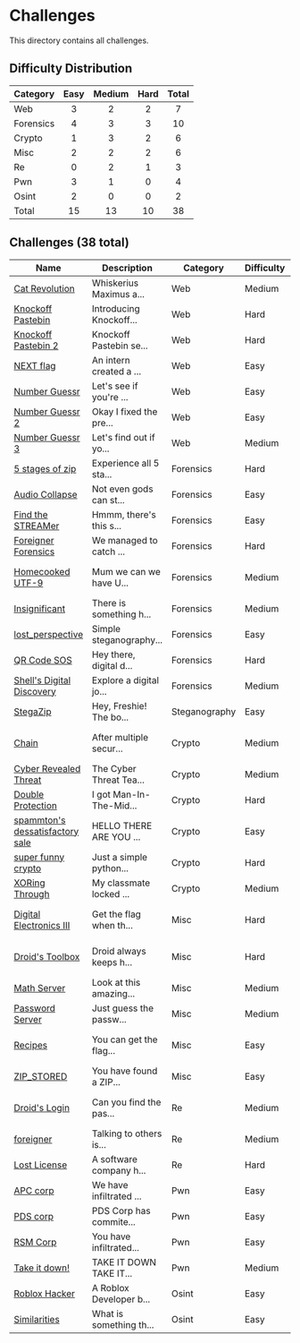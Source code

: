 # Challenges
This directory contains all challenges.

## Difficulty Distribution
| Category | Easy | Medium | Hard | Total |
| -------- |:----:|:------:|:----:|:-----:|
| Web | 3 | 2 | 2 | 7 |
| Forensics | 4 | 3 | 3 | 10 |
| Crypto | 1 | 3 | 2 | 6 |
| Misc | 2 | 2 | 2 | 6 |
| Re | 0 | 2 | 1 | 3 |
| Pwn | 3 | 1 | 0 | 4 |
| Osint | 2 | 0 | 0 | 2 |
| Total | 15 | 13 | 10 | 38 |


## Challenges (38 total)
| Name | Description | Category | Difficulty | Author |
| ---- | ----------- | -------- | ---------- | ------ |
| [Cat Revolution](<./web/Cat Revolution>) | Whiskerius Maximus a... | Web | Medium | Rowhith |
| [Knockoff Pastebin](<./web/Knockoff Pastebin>) | Introducing Knockoff... | Web | Hard | Bryan Lim (JusCodin) |
| [Knockoff Pastebin 2](<./web/Knockoff Pastebin 2>) | Knockoff Pastebin se... | Web | Hard | Bryan Lim (JusCodin) |
| [NEXT flag](<./web/NEXT flag>) | An intern created a ... | Web | Easy | Leong Yu Zhi Andy |
| [Number Guessr](<./web/Number Guessr>) | Let's see if you're ... | Web | Easy | Bryan Lim (JusCodin) |
| [Number Guessr 2](<./web/Number Guessr 2>) | Okay I fixed the pre... | Web | Easy | Bryan Lim (JusCodin) |
| [Number Guessr 3](<./web/Number Guessr 3>) | Let's find out if yo... | Web | Medium | Bryan Lim (JusCodin) |
| [5 stages of zip](<./forensics/5 stages of zip>) | Experience all 5 sta... | Forensics | Hard | Koh Kai En |
| [Audio Collapse](<./forensics/Audio Collapse>) | Not even gods can st... | Forensics | Easy | Branson Woo |
| [Find the STREAMer](<./forensics/Find the STREAMer>) | Hmmm, there's this s... | Forensics | Easy | Foo Geng Hao |
| [Foreigner Forensics](<./forensics/Foreigner Forensics>) | We managed to catch ... | Forensics | Hard | Aum Jiwoo |
| [Homecooked UTF-9](<./forensics/Homecooked UTF-9>) | Mum we can we have U... | Forensics | Medium | Lucius Chee Zihan |
| [Insignificant](<./forensics/Insignificant>) | There is something h... | Forensics | Medium | Bryant Ten |
| [lost_perspective](<./forensics/lost_perspective>) | Simple steganography... | Forensics | Easy | Eugene |
| [QR Code SOS](<./forensics/QR Code SOS>) | Hey there, digital d... | Forensics | Hard | Mah Wen Qiang |
| [Shell's Digital Discovery](<./forensics/Shell's Digital Discovery>) | Explore a digital jo... | Forensics | Medium | Ng Li Ling |
| [StegaZip](<./steganography/StegaZip>) | Hey, Freshie! The bo... | Steganography | Easy | Branson Woo |
| [Chain](<./crypto/Chain>) | After multiple secur... | Crypto | Medium | Ethan Yong Beng Hin |
| [Cyber Revealed Threat](<./crypto/Cyber Revealed Threat>) | The Cyber Threat Tea... | Crypto | Medium | Bryant Ten |
| [Double Protection](<./crypto/Double Protection>) | I got Man-In-The-Mid... | Crypto | Hard | Koh Kai En |
| [spammton's dessatisfactory sale](<./crypto/spammton's dessatisfactory sale>) | HELLO THERE ARE YOU ... | Crypto | Easy | Chan Chee Kin |
| [super funny crypto](<./crypto/super funny crypto>) | Just a simple python... | Crypto | Hard | Bryan Lim (JusCodin) |
| [XORing Through](<./crypto/XORing Through>) | My classmate locked ... | Crypto | Medium | Koh Kai En |
| [Digital Electronics III](<./misc/Digital Electronics III>) | Get the flag when th... | Misc | Hard | Lucius Chee Zihan |
| [Droid's Toolbox](<./misc/Droid's Toolbox>) | Droid always keeps h... | Misc | Hard | Lucius Chee Zihan |
| [Math Server](<./misc/Math Server>) | Look at this amazing... | Misc | Medium | Bryan Lim (JusCodin) |
| [Password Server](<./misc/Password Server>) | Just guess the passw... | Misc | Medium | Bryan Lim (JusCodin) |
| [Recipes](<./misc/Recipes>) | You can get the flag... | Misc | Easy | Lucius Chee Zihan |
| [ZIP_STORED](<./misc/ZIP_STORED>) | You have found a ZIP... | Misc | Easy | Ivan |
| [Droid's Login](<./re/Droid's Login>) | Can you find the pas... | Re | Medium | Lucius Chee Zihan |
| [foreigner](<./re/foreigner>) | Talking to others is... | Re | Medium | Gabriel |
| [Lost License](<./re/Lost License>) | A software company h... | Re | Hard | Aai Xun En Ryan |
| [APC corp](<./pwn/APC corp>) | We have infiltrated ... | Pwn | Easy | Lennon Chee |
| [PDS corp](<./pwn/PDS corp>) | PDS Corp has commite... | Pwn | Easy | Lennon Chee |
| [RSM Corp](<./pwn/RSM Corp>) | You have infiltrated... | Pwn | Easy | Lennon Chee |
| [Take it down!](<./pwn/Take it down!>) | TAKE IT DOWN TAKE IT... | Pwn | Medium | Gabriel |
| [Roblox Hacker](<./osint/Roblox Hacker>) | A Roblox Developer b... | Osint | Easy | Chen Heyu |
| [Similarities](<./osint/Similarities>) | What is something th... | Osint | Easy | Lee Zheng Hong |
